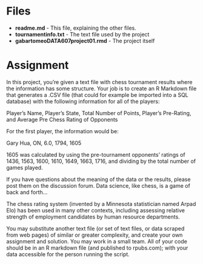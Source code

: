 # Files

* __readme.md__ - This file, explaining the other files.
* __tournamentinfo.txt__ - The text file used by the project
* __gabartomeoDATA607project01.rmd__ - The project itself

# Assignment

In this project, you’re given a text file with chess tournament results where the information has some structure. Your
job is to create an R Markdown file that generates a .CSV file (that could for example be imported into a SQL database)
with the following information for all of the players:

Player’s Name, Player’s State, Total Number of Points, Player’s Pre-Rating, and Average Pre Chess Rating of Opponents

For the first player, the information would be:

Gary Hua, ON, 6.0, 1794, 1605

1605 was calculated by using the pre-tournament opponents’ ratings of 1436, 1563, 1600, 1610, 1649, 1663, 1716, and
dividing by the total number of games played.

If you have questions about the meaning of the data or the results, please post them on the discussion forum. Data
science, like chess, is a game of back and forth...

The chess rating system (invented by a Minnesota statistician named Arpad Elo) has been used in many other contexts,
including assessing relative strength of employment candidates by human resource departments.

You may substitute another text file (or set of text files, or data scraped from web pages) of similar or greater
complexity, and create your own assignment and solution. You may work in a small team. All of your code should be in
an R markdown file (and published to rpubs.com); with your data accessible for the person running the script.
